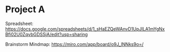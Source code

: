 # Project A
Spreadsheet: https://docs.google.com/spreadsheets/d/1_sHaEZQeWAnvD1UpJILA1mYgNxBfi02U0ZqvbGDSSjA/edit?usp=sharing

Brainstorm Mindmap: https://miro.com/app/board/o9J_lNNks9o=/

